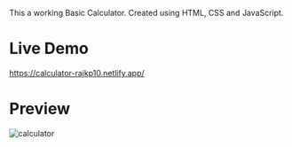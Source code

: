 This a working Basic Calculator.
Created using HTML, CSS and JavaScript.

# Live Demo

https://calculator-rajkp10.netlify.app/

# Preview

![calculator](https://user-images.githubusercontent.com/96880670/190869524-7bf2d578-f8df-434f-a51e-ce5c2573b667.jpg)
